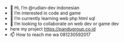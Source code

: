 - 👋 Hi, I’m @rudian-dev  indonesian
- 👀 I’m interested in code and game 
- 🌱 I’m currently learning web php html sql 
- 💞️ I’m looking to collaborate on web dev or game dev
-    here my project https://pandugroup.co.id
- 📫 How to reach me  wa 081230592017 

<!---
rudian-dev/rudian-dev is a ✨ special ✨ repository because its `README.md` (this file) appears on your GitHub profile.
You can click the Preview link to take a look at your changes.
--->
